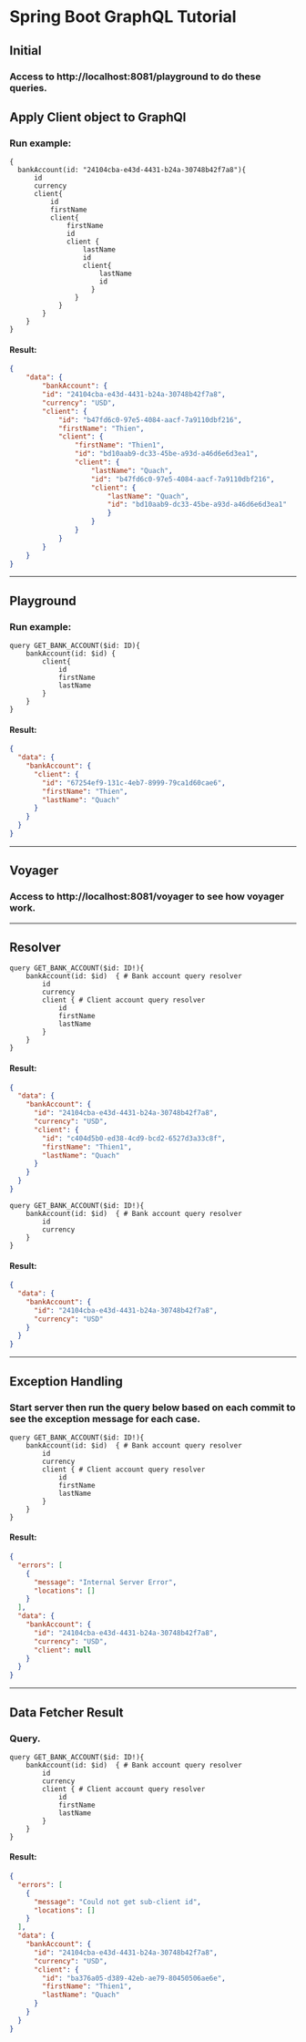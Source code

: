 # Spring Boot GraphQL Tutorial 

##  Initial
### Access to http://localhost:8081/playground to do these queries.

##  Apply Client object to GraphQl
### Run example:
```
{
  bankAccount(id: "24104cba-e43d-4431-b24a-30748b42f7a8"){
      id
      currency
      client{
          id
          firstName
          client{
              firstName
              id
              client {
                  lastName
                  id
                  client{
                      lastName
                      id
                    }
                }
            }
        }
    }
}
```
#### Result:
```json
{
    "data": {
        "bankAccount": {
        "id": "24104cba-e43d-4431-b24a-30748b42f7a8",
        "currency": "USD",
        "client": {
            "id": "b47fd6c0-97e5-4084-aacf-7a9110dbf216",
            "firstName": "Thien",
            "client": {
                "firstName": "Thien1",
                "id": "bd10aab9-dc33-45be-a93d-a46d6e6d3ea1",
                "client": {
                    "lastName": "Quach",
                    "id": "b47fd6c0-97e5-4084-aacf-7a9110dbf216",
                    "client": {
                        "lastName": "Quach",
                        "id": "bd10aab9-dc33-45be-a93d-a46d6e6d3ea1"
                        }
                    }
                }
            }
        }
    }
}
```
--------------------------------------------------------------
##  Playground
### Run example:
```
query GET_BANK_ACCOUNT($id: ID){
    bankAccount(id: $id) {
        client{
            id
            firstName
            lastName
        }
    }
}

```
#### Result:
```json
{
  "data": {
    "bankAccount": {
      "client": {
        "id": "67254ef9-131c-4eb7-8999-79ca1d60cae6",
        "firstName": "Thien",
        "lastName": "Quach"
      }
    }
  }
}
```
--------------------------------------------------------------

## Voyager
### Access to http://localhost:8081/voyager to see how voyager work.

--------------------------------------------------------------
## Resolver
```
query GET_BANK_ACCOUNT($id: ID!){
    bankAccount(id: $id)  { # Bank account query resolver
        id
        currency
        client { # Client account query resolver
            id
            firstName
            lastName
        }
    }
}
```
#### Result:
```json
{
  "data": {
    "bankAccount": {
      "id": "24104cba-e43d-4431-b24a-30748b42f7a8",
      "currency": "USD",
      "client": {
        "id": "c404d5b0-ed38-4cd9-bcd2-6527d3a33c8f",
        "firstName": "Thien1",
        "lastName": "Quach"
      }
    }
  }
}
```

```
query GET_BANK_ACCOUNT($id: ID!){
    bankAccount(id: $id)  { # Bank account query resolver
        id
        currency
    }
}
```
#### Result:
```json
{
  "data": {
    "bankAccount": {
      "id": "24104cba-e43d-4431-b24a-30748b42f7a8",
      "currency": "USD"
    }
  }
}
```
------------------------------------------------------------
## Exception Handling
### Start server then run the query below based on each commit to see the exception message for each case.
```
query GET_BANK_ACCOUNT($id: ID!){
    bankAccount(id: $id)  { # Bank account query resolver
        id
        currency
        client { # Client account query resolver
            id
            firstName
            lastName
        }
    }
}
```
#### Result:
```json
{
  "errors": [
    {
      "message": "Internal Server Error",
      "locations": []
    }
  ],
  "data": {
    "bankAccount": {
      "id": "24104cba-e43d-4431-b24a-30748b42f7a8",
      "currency": "USD",
      "client": null
    }
  }
}
```
--------------------------------------------------------------------------
## Data Fetcher Result
### Query.
```
query GET_BANK_ACCOUNT($id: ID!){
    bankAccount(id: $id)  { # Bank account query resolver
        id
        currency
        client { # Client account query resolver
            id
            firstName
            lastName
        }
    }
}
```
#### Result:
```json
{
  "errors": [
    {
      "message": "Could not get sub-client id",
      "locations": []
    }
  ],
  "data": {
    "bankAccount": {
      "id": "24104cba-e43d-4431-b24a-30748b42f7a8",
      "currency": "USD",
      "client": {
        "id": "ba376a05-d389-42eb-ae79-80450506ae6e",
        "firstName": "Thien1",
        "lastName": "Quach"
      }
    }
  }
}
```
